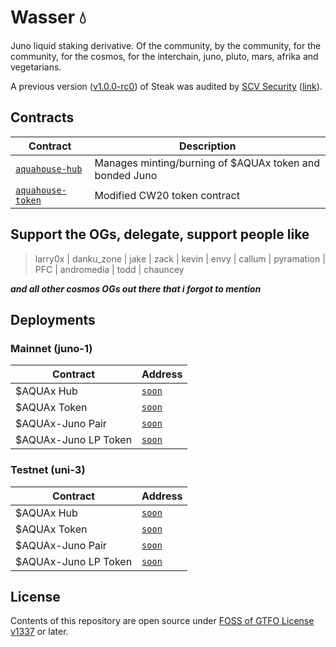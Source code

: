 # Wasser 💧

Juno liquid staking derivative. Of the community, by the community, for the community, for the cosmos, for the interchain, juno, pluto, mars, afrika and vegetarians.

A previous version ([v1.0.0-rc0](https://github.com/st4k3h0us3/steak-contracts/releases/tag/v1.0.0-rc0)) of Steak was audited by [SCV Security](https://twitter.com/TerraSCV) ([link](https://github.com/SCV-Security/PublicReports/blob/main/CW/St4k3h0us3/St4k3h0us3%20-%20Steak%20Contracts%20Audit%20Review%20-%20%20v1.0.pdf)).

## Contracts

| Contract                           | Description                                            |
| ---------------------------------- | ------------------------------------------------------ |
| [`aquahouse-hub`](./contracts/hub)     | Manages minting/burning of $AQUAx token and bonded Juno |
| [`aquahouse-token`](./contracts/token) | Modified CW20 token contract                           |

## Support the OGs, delegate, support people like

> larry0x | danku_zone | jake | zack | kevin | envy | callum | pyramation | PFC | andromedia | todd | chauncey
  
***and all other cosmos OGs out there that i forgot to mention***

## Deployments

### Mainnet (juno-1)

| Contract            | Address   |
| ------------------- | --------- |
| $AQUAx Hub           | [`soon`]() |
| $AQUAx Token         | [`soon`]() |
| $AQUAx-Juno Pair     | [`soon`]() |
| $AQUAx-Juno LP Token | [`soon`]() |

### Testnet (uni-3)

| Contract            | Address   |
| ------------------- | --------- |
| $AQUAx Hub           | [`soon`]() |
| $AQUAx Token         | [`soon`]() |
| $AQUAx-Juno Pair     | [`soon`]() |
| $AQUAx-Juno LP Token | [`soon`]() |

## License

Contents of this repository are open source under [FOSS of GTFO License v1337](./stop_gatekeeping.sh) or later.
